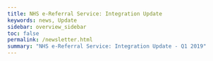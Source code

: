 ```yaml
---
title: NHS e-Referral Service: Integration Update
keywords: news, Update
sidebar: overview_sidebar
toc: false
permalink: /newsletter.html
summary: "NHS e-Referral Service: Integration Update - Q1 2019"
---
```

